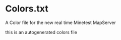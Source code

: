# Colors.txt
A Color file for the new real time Minetest MapServer

this is an autogenerated colors file 
